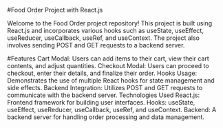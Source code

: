 #Food Order Project with React.js

Welcome to the Food Order project repository! This project is built using React.js and incorporates various hooks such as useState, useEffect, useReducer, useCallback, useRef, and useContext. The project also involves sending POST and GET requests to a backend server.

#Features
Cart Modal: Users can add items to their cart, view their cart contents, and adjust quantities.
Checkout Modal: Users can proceed to checkout, enter their details, and finalize their order.
Hooks Usage: Demonstrates the use of multiple React hooks for state management and side effects.
Backend Integration: Utilizes POST and GET requests to communicate with the backend server.
Technologies Used
React.js: Frontend framework for building user interfaces.
Hooks: useState, useEffect, useReducer, useCallback, useRef, and useContext.
Backend: A backend server for handling order processing and data management.
